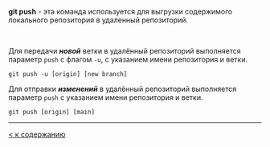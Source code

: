 **git push** - эта команда используется для выгрузки содержимого локального репозитория в удаленный репозиторий.

<br>


Для передачи ***новой*** ветки в удалённый репозиторий выполняется параметр `push` с флагом `-u`, с указанием имени репозитория и ветки.

```bash=
git push -u [origin] [new branch]
```


 Для отправки ***изменений*** в удалённый репозиторий выполняется параметр `push` с указанием имени репозитория и ветки.

```bash=
git push [origin] [main]
```

---
[< к содержанию](/readme.md)
